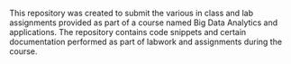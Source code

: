 This repository was created to submit the various in class and lab assignments provided as part of a course named Big Data Analytics and applications.
The repository contains code snippets and certain documentation performed as part of labwork and assignments during the course.
